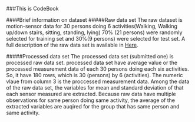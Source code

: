 ###This is CodeBook

####Brief information on dataset
#####Raw data set
The raw dataset is motion-sensor data for 30 persons doing 6 activities(Walking, Walking up/down stairs, sitting, standing, lying)
70% (21 persons) were randomly selected for training set and 30%(9 persons) were selected for test set.
A full description of the raw data set is available in [Here](http://archive.ics.uci.edu/ml/datasets/Human+Activity+Recognition+Using+Smartphones).

#####Processed data set
The processed data set (submitted one) is processed raw data set. processed data set have average value or the processed measurement data of each 30 persons doing each six activities. So, it have 180 rows, which is 30 (persons) by 6 (activities). 
The numeric vlaue from column 3 is  the proccessed measurement data. Among the data of the raw data set, the variables for mean and standard deviation of that each sensor measured are extracted. Because raw data have multiple observations for same person doing same activity, the average of the extracted variables are auqired for the group that has same person and same activity.

